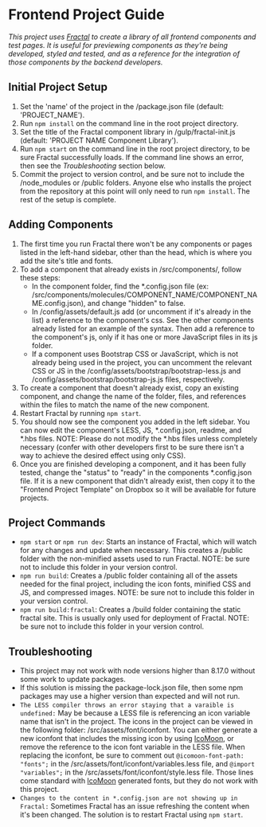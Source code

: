 # Frontend Project Guide
_This project uses [Fractal](http://www.fractal.build) to create a library of all frontend components and test pages. It is useful for previewing components as they're being developed, styled and tested, and as a reference for the integration of those components by the backend developers._

## Initial Project Setup
1. Set the 'name' of the project in the /package.json file (default: 'PROJECT_NAME').
2. Run `npm install` on the command line in the root project directory.
3. Set the title of the Fractal component library in /gulp/fractal-init.js (default: 'PROJECT NAME Component Library').
4. Run `npm start` on the command line in the root project directory, to be sure Fractal successfully loads. If the command line shows an error, then see the *Troubleshooting* section below.
5. Commit the project to version control, and be sure not to include the /node_modules or /public folders. Anyone else who installs the project from the repository at this point will only need to run `npm install`. The rest of the setup is complete.

## Adding Components
1. The first time you run Fractal there won't be any components or pages listed in the left-hand sidebar, other than the head, which is where you add the site's title and fonts.
2. To add a component that already exists in /src/components/, follow these steps:
    * In the component folder, find the *.config.json file (ex: /src/components/molecules/COMPONENT_NAME/COMPONENT_NAME.config.json), and change "hidden" to false.
    * In /config/assets/default.js add (or uncomment if it's already in the list) a reference to the component's css. See the other components already listed for an example of the syntax. Then add a reference to the component's js, only if it has one or more JavaScript files in its js folder.
    * If a component uses Bootstrap CSS or JavaScript, which is not already being used in the project, you can uncomment the relevant CSS or JS in the /config/assets/bootstrap/bootstrap-less.js and /config/assets/bootstrap/bootstrap-js.js files, respectively.
3. To create a component that doesn't already exist, copy an existing component, and change the name of the folder, files, and references within the files to match the name of the new component.
4. Restart Fractal by running `npm start`.
5. You should now see the component you added in the left sidebar. You can now edit the component's LESS, JS, *.config.json, readme, and *.hbs files. NOTE: Please do not modify the *.hbs files unless completely necessary (confer with other developers first to be sure there isn't a way to achieve the desired effect using only CSS).
6. Once you are finished developing a component, and it has been fully tested, change the "status" to "ready" in the components *.config.json file. If it is a new component that didn't already exist, then copy it to the "Frontend Project Template" on Dropbox so it will be available for future projects.

## Project Commands
* `npm start` or `npm run dev`: Starts an instance of Fractal, which will watch for any changes and update when necessary. This creates a /public folder with the non-minified assets used to run Fractal. NOTE: be sure not to include this folder in your version control.
* `npm run build`: Creates a /public folder containing all of the assets needed for the final project, including the icon fonts, minified CSS and JS, and compressed images. NOTE: be sure not to include this folder in your version control.
* `npm run build:fractal`: Creates a /build folder containing the static fractal site. This is usually only used for deployment of Fractal. NOTE: be sure not to include this folder in your version control.

## Troubleshooting
* This project may not work with node versions higher than 8.17.0 without some work to update packages. 
* If this solution is missing the package-lock.json file, then some npm packages may use a higher version than expected and will not run.
* `The LESS compiler throws an error staying that a varaible is undefined:` May be because a LESS file is referencing an icon variable name that isn't in the project. The icons in the project can be viewed in the following folder: /src/assets/font/iconfont. You can either generate a new iconfont that includes the missing icon by using [IcoMoon](https://icomoon.io), or remove the reference to the icon font variable in the LESS file. When replacing the iconfont, be sure to comment out `@icomoon-font-path: "fonts";` in the /src/assets/font/iconfont/variables.less file, and `@import "variables";` in the /src/assets/font/iconfont/style.less file. Those lines come standard with [IcoMoon](https://icomoon.io) generated fonts, but they do not work with this project.
* `Changes to the content in *.config.json are not showing up in Fractal:` Sometimes Fractal has an issue refreshing the content when it's been changed. The solution is to restart Fractal using `npm start`.
